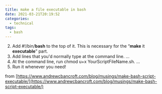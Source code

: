 ```yaml
---
title: make a file executable in bash
date: 2021-03-21T20:19:52
categories:
  - technical
tags:
  - bash
---
```


2. Add \#!/bin/**bash** to the top of it. This is necessary for the “**make** it **executable**” part.
3. Add lines that you'd normally type at the command line. ...
4. At the command line, run chmod u+x YourScriptFileName.sh. ...
5. Run it whenever you need!

from [https://www.andrewcbancroft.com/blog/musings/make-bash-script-executable/](https://www.andrewcbancroft.com/blog/musings/make-bash-script-executable/)

